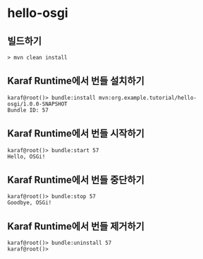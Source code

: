# hello-osgi

## 빌드하기

```
> mvn clean install
```

## Karaf Runtime에서 번들 설치하기

```
karaf@root()> bundle:install mvn:org.example.tutorial/hello-osgi/1.0.0-SNAPSHOT
Bundle ID: 57
```

## Karaf Runtime에서 번들 시작하기

```
karaf@root()> bundle:start 57
Hello, OSGi!
```

## Karaf Runtime에서 번들 중단하기

```
karaf@root()> bundle:stop 57
Goodbye, OSGi!
```

## Karaf Runtime에서 번들 제거하기

```
karaf@root()> bundle:uninstall 57
karaf@root()>
```
